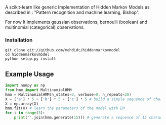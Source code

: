 A scikit-learn like generic Implementation of Hidden Markov Models as described in :
    "Pattern recognition and machine learning, Bishop".

For now It implements gaussian observations, bernoulli (boolean) and multinomial (categorical) observations.

### Installation

```
git clone git://github.com/mehdidc/hiddenmarkovmodel
cd hiddenmarkovmodel
python setup.py install
```

## Example Usage
```python
import numpy as np
from hmm import MultinomialHMM
hmm = MultinomialHMM(n_states=3, verbose=0, n_repeats=20)
X = ['a'] * 5 + ['b'] * 5 + ['c'] * 5 # build a simple sequence of characters
X = np.array(X)
hmm.fit(X) # learn the parameters of the model with EM
for i in range(3):
	print(''.join(hmm.generate(15))) # generate a sequence of 15 characters from the model
```
